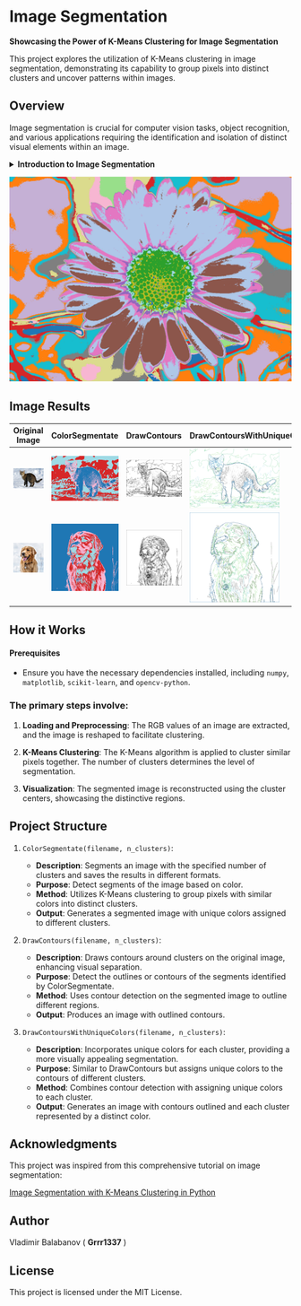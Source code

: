 # Image Segmentation 

**Showcasing the Power of K-Means Clustering for Image Segmentation**

This project explores the utilization of K-Means clustering in image segmentation, demonstrating its capability to group pixels into distinct clusters and uncover patterns within images.

## Overview

Image segmentation is crucial for computer vision tasks, object recognition, and various applications requiring the identification and isolation of distinct visual elements within an image.

<details>
  <summary><strong>Introduction to Image Segmentation</strong></summary>

  **Image segmentation** is a computer vision technique that involves partitioning an image into multiple segments or sets of pixels. The primary goal is to simplify the representation of an image or make it more meaningful for analysis. Each segment typically represents a distinct object or region in the image. The purpose of image segmentation is to extract useful information and facilitate more efficient analysis and interpretation of the visual content.

  ### Purposes of Image Segmentation:

  1. **Object Recognition and Identification:**
     - Segmentation helps identify and distinguish individual objects or regions within an image. This is crucial for various applications, such as object detection and tracking.

  2. **Scene Understanding:**
     - Breaking down an image into segments aids in understanding the overall scene composition. It allows for a more detailed analysis of the relationships between different objects or regions.

  3. **Image Editing and Enhancement:**
     - Segmentation is used in image editing applications to isolate specific objects or areas for manipulation. It enables targeted modifications, such as adjusting colors, applying filters, or removing unwanted elements.

  4. **Medical Imaging:**
     - In medical imaging, segmentation is used to identify and analyze specific structures within images, such as organs, tumors, or blood vessels. This information is vital for diagnostics and treatment planning.

  5. **Autonomous Vehicles:**
     - Image segmentation is employed in the field of autonomous vehicles for scene understanding and object detection. It helps the vehicle's computer vision system identify and classify objects on the road, such as pedestrians, vehicles, and obstacles.

  6. **Satellite Image Analysis:**
     - Satellite images often cover large geographical areas. Image segmentation is useful for extracting meaningful information, such as identifying land cover types, monitoring changes over time, and assessing environmental conditions.

  7. **Video Surveillance:**
     - Image segmentation is employed in video surveillance systems to detect and track objects or people within a video stream. It assists in identifying unusual activities or events.

  8. **Biometrics:**
     - Image segmentation is used in biometric systems for face recognition, fingerprint analysis, and other biometric identification processes. It helps isolate and analyze specific features for accurate identification.

  ### Techniques for Image Segmentation:

  - **Thresholding:**
    - Pixels are classified based on intensity values.

  - **Edge-Based Segmentation:**
    - Focuses on detecting boundaries or edges between different regions.

  - **Region-Based Segmentation:**
    - Groups pixels into regions based on certain criteria like color or texture similarity.

  - **Clustering Algorithms:**
    - Techniques like K-Means clustering group pixels with similar features.

  - **Deep Learning:**
    - Convolutional Neural Networks (CNNs) have shown remarkable success in semantic segmentation tasks.

  Image segmentation is a fundamental step in various image processing and computer vision applications, contributing to advancements in fields such as healthcare, automotive technology, agriculture, and more.
</details>

![Flower](images/flower_c16_segmented_w_colors.png)
## Image Results

|  Original Image | ColorSegmentate | DrawContours | DrawContoursWithUniqueColors |
| --------------- | --------------- | ------------ | ----------------------------- |
| <img src="images/original_cat.jpg" width="340"/> | <img src="images/colorsegmentated_cat_c4.png" width="300"/> | <img src="images/contours_cat_c4_empty_canvas.png" width="300"/> | <img src="images/colored_contours_cat_c4_empty_canvas.png" width="160"/> |
| <img src="images/original_dog.jpg" width="340"/> | <img src="images/colorsegmentated_c4_segmented_w_colors.png" width="300"/> | <img src="images/contours_dog_c4_empty_canvas.png" width="300"/> | <img src="images/colored_contours_dog_c4_empty_canvas_contours.png" width="160"/> |


## How it Works

#### Prerequisites
- Ensure you have the necessary dependencies installed, including `numpy`, `matplotlib`, `scikit-learn`, and `opencv-python`.

### The primary steps involve:

1. **Loading and Preprocessing**: The RGB values of an image are extracted, and the image is reshaped to facilitate clustering.

2. **K-Means Clustering**: The K-Means algorithm is applied to cluster similar pixels together. The number of clusters determines the level of segmentation.

3. **Visualization**: The segmented image is reconstructed using the cluster centers, showcasing the distinctive regions.

## Project Structure

1. `ColorSegmentate(filename, n_clusters)`:
    - **Description**: Segments an image with the specified number of clusters and saves the results in different formats.
    - **Purpose**: Detect segments of the image based on color.
    - **Method**: Utilizes K-Means clustering to group pixels with similar colors into distinct clusters.
    - **Output**: Generates a segmented image with unique colors assigned to different clusters.

2. `DrawContours(filename, n_clusters)`:
    - **Description**: Draws contours around clusters on the original image, enhancing visual separation.
    - **Purpose**: Detect the outlines or contours of the segments identified by ColorSegmentate.
    - **Method**: Uses contour detection on the segmented image to outline different regions.
    - **Output**: Produces an image with outlined contours.

3. `DrawContoursWithUniqueColors(filename, n_clusters)`:
    - **Description**: Incorporates unique colors for each cluster, providing a more visually appealing segmentation.
    - **Purpose**: Similar to DrawContours but assigns unique colors to the contours of different clusters.
    - **Method**: Combines contour detection with assigning unique colors to each cluster.
    - **Output**: Generates an image with contours outlined and each cluster represented by a distinct color.

## Acknowledgments

This project was inspired from this comprehensive tutorial on image segmentation:

[Image Segmentation with K-Means Clustering in Python](https://www.youtube.com/watch?v=X-Y91ddBqaQ)


## Author
Vladimir Balabanov ( **Grrr1337** )

## License
This project is licensed under the MIT License.

